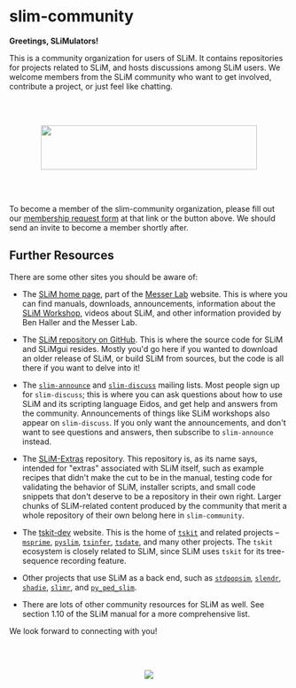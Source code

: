 # slim-community

**Greetings, SLiMulators!**

This is a community organization for users of SLiM.  It contains repositories for projects related to SLiM, and hosts discussions among SLiM users.  We welcome members from the SLiM community who want to get involved, contribute a project, or just feel like chatting.

<!-- ## Join the Organization -->

<div align="center">

<br/><br/>

<a href="https://docs.google.com/forms/d/e/1FAIpQLSfL2sgL2_C8mXKMkj4JGXVJKGx_4mMreRsMmZmRtm6YMJjE0A/viewform?usp=dialog">
  <img src="https://img.shields.io/badge/Request_to_Join-blue?style=plastic" width="390" height="80">
</a>

<br/><br/>

</div>

To become a member of the slim-community organization, 
please fill out our [membership request form](https://docs.google.com/forms/d/e/1FAIpQLSfL2sgL2_C8mXKMkj4JGXVJKGx_4mMreRsMmZmRtm6YMJjE0A/viewform?usp=dialog) at that link or the button above. We should send an invite to become a member shortly after.

## Further Resources
There are some other sites you should be aware of:

* The [SLiM home page](https://messerlab.org/slim/), part of the [Messer Lab](https://messerlab.org) website.  This is where you can find manuals, downloads, announcements, information about the [SLiM Workshop](https://messerlab.org/slim/#Workshops), videos about SLiM, and other information provided by Ben Haller and the Messer Lab.

* The [SLiM repository on GitHub](https://github.com/MesserLab/SLiM).  This is where the source code for SLiM and SLiMgui resides.  Mostly you'd go here if you wanted to download an older release of SLiM, or build SLiM from sources, but the code is all there if you want to delve into it!

* The [`slim-announce`](https://groups.google.com/g/slim-announce) and [`slim-discuss`](https://groups.google.com/g/slim-discuss) mailing lists.  Most people sign up for `slim-discuss`; this is where you can ask questions about how to use SLiM and its scripting language Eidos, and get help and answers from the community.  Announcements of things like SLiM workshops also appear on `slim-discuss`.  If you only want the announcements, and don't want to see questions and answers, then subscribe to `slim-announce` instead.

* The [SLiM-Extras](https://github.com/MesserLab/SLiM-Extras) repository.  This repository is, as its name says, intended for "extras" associated with SLiM itself, such as example recipes that didn't make the cut to be in the manual, testing code for validating the behavior of SLiM, installer scripts, and small code snippets that don't deserve to be a repository in their own right.  Larger chunks of SLiM-related content produced by the community that merit a whole repository of their own belong here in `slim-community`.

* The [tskit-dev](https://tskit.dev) website.  This is the home of [`tskit`](https://tskit.dev/software/tskit.html) and related projects – [`msprime`](https://tskit.dev/software/msprime.html), [`pyslim`](https://tskit.dev/software/pyslim.html), [`tsinfer`](https://tskit.dev/software/tsinfer.html), [`tsdate`](https://tskit.dev/software/tsdate.html), and many other projects.  The `tskit` ecosystem is closely related to SLiM, since SLiM uses `tskit` for its tree-sequence recording feature.

* Other projects that use SLiM as a back end, such as [`stdpopsim`](https://github.com/popsim-consortium/stdpopsim), [`slendr`](https://www.slendr.net), [`shadie`](https://github.com/elissasoroj/shadie), [`slimr`](https://rdinnager.github.io/slimr/), and [`py_ped_slim`](https://github.com/MiguelGuardado/py_ped_sim).

* There are lots of other community resources for SLiM as well.  See section 1.10 of the SLiM manual for a more comprehensive list.

We look forward to connecting with you!

<br/><br/>

<!-- SLiM logo -->
<div align="center">
  <img src="https://github.com/user-attachments/assets/fb0c2201-7b86-45af-82f3-e1dc85b1ccdd">
</div>

